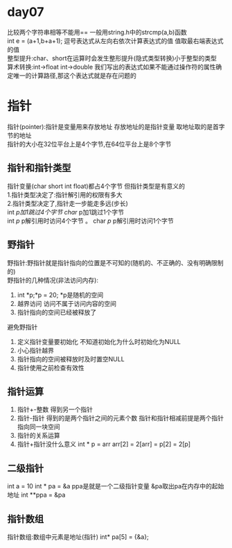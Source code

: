 # day07

比较两个字符串相等不能用==  一般用string.h中的strcmp(a,b)函数  
int e = (a+1,b+a+1); 逗号表达式从左向右依次计算表达式的值 值取最右端表达式的值  
整型提升:char、short在运算时会发生整形提升(隐式类型转换)小于整型的类型  
算术转换:int->float int->double
我们写出的表达式如果不能通过操作符的属性确定唯一的计算路径,那这个表达式就是存在问题的  

# 指针

指针(pointer):指针是变量用来存放地址 存放地址的是指针变量 取地址取的是首字节的地址  
指针的大小在32位平台上是4个字节,在64位平台上是8个字节  

## 指针和指针类型

指针变量(char short int float)都占4个字节 但指针类型是有意义的  
1.指针类型决定了:指针解引用的权限有多大  
2.指针类型决定了,指针走一步能走多远(步长)  
int *p加1跳过4个字节
char* p加1跳过1个字节  
int *p* p解引用时访问4个字节  。
char *p* p解引用时访问1个字节  

## 野指针

野指针:野指针就是指针指向的位置是不可知的(随机的、不正确的、没有明确限制的)  
野指针的几种情况(非法访问内存):  

1. int *p;*p = 20; *p是随机的空间  
2. 越界访问 访问不属于访问内容的空间  
3. 指针指向的空间已经被释放了  

避免野指针  

1. 定义指针变量要初始化 不知道初始化为什么时初始化为NULL  
2. 小心指针越界  
3. 指针指向的空间被释放时及时置空NULL
4. 指针使用之前检查有效性  

## 指针运算

1. 指针+-整数 得到另一个指针
2. 指针-指针  得到的是两个指针之间的元素个数 指针和指针相减前提是两个指针指向同一块空间
3. 指针的关系运算  
4. 指针+指针没什么意义
int * p = arr
arr[2] = 2[arr] = p[2] = 2[p]

## 二级指针

int a = 10
int * pa = &a
ppa是就是一个二级指针变量 &pa取出pa在内存中的起始地址
int **ppa = &pa  

## 指针数组

指针数组:数组中元素是地址(指针)
int* pa[5] = {&a};